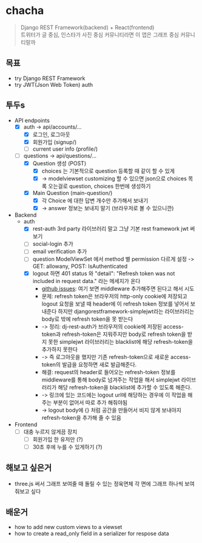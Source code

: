 # chacha
> Django REST Framework(backend) + React(frontend) <br>
트위터가 글 중심, 인스타가 사진 중심 커뮤니티라면 이 앱은 그래프 중심 커뮤니티랄까

## 목표
- try Django REST Framework
- try JWT(Json Web Token) auth

## 투두s
- API endpoints
    - [x] auth -> api/accounts/...
        - [x] 로그인, 로그아웃
        - [x] 회원가입 (signup/)
        - [ ] current user info (profile/)
    - [ ] questions -> api/questions/...
        - [x] Question 생성 (POST)
            - [x] choices 는 기본적으로 question 등록할 때 같이 할 수 있게 
            - [x] -> modelviewset customizing 할 수 있으면 json으로 choices 목록 오는걸로 question, choices 한번에 생성하기
        - [x] Main Question (main-question/)
            - [x] 각 Choice 에 대한 답변 개수만 추가해서 보내기
            - [x] -> answer 정보는 보내지 말기 (브라우저로 볼 수 있으니깐)
- Backend
    - auth
        - [x] rest-auth 3rd party 라이브러리 말고 그냥 기본 rest framework jwt 써보기
        - [ ] social-login 추가
        - [ ] email verification 추가
        - [ ] question ModelViewSet 에서 method 별 permission 다르게 설정 -> GET: allowany, POST: IsAuthenticated 
        - [x] logout 하면 401 status 와 "detail": "Refresh token was not included in request data." 라는 메세지가 온다
            - [github issues](https://github.com/iMerica/dj-rest-auth/issues/96): 여기 보면 middleware 추가해주면 된다고 해서 시도
            - 문제: refresh token은 브라우저의 http-only cookie에 저장되고 logout 요청을 보낼 때 header에 이 refresh token 정보를 넣어서 보내준다 하지만 djangorestframework-simplejwt라는 라이브러리는 body로 밖에 refresh token을 못 받는다
            - -> 정리: dj-rest-auth가 브라우저의 cookie에 저장된 access-token과 refresh-token은 지워주지만 body로 refresh token을 받지 못한 simplejwt 라이브러리는 blacklist에 해당 refresh-token을 추가하지 못한다
            - -> 즉 로그아웃을 했지만 기존 refresh-token으로 새로운 access-token의 발급을 요청하면 새로 발급해준다.
            - 해결: request의 header로 들어오는 refresh-token 정보를 middleware를 통해 body로 넘겨주는 작업을 해서 simplejwt 라이브러리가 해당 refresh-token을 blacklist에 추가할 수 있도록 해준다.
            - -> 링크에 있는 코드에는 logout url에 해당하는 경우에 이 작업을 해주는 부분이 없어서 따로 추가 해줘야됨 
            - -> logout body에 {} 처럼 공간을 만들어서 비지 않게 보내야지 refresh-token을 추가해 줄 수 있음
- Frontend
    - [ ] 대충 누르지 않게끔 장치
        - [ ] 회원가입 한 유저만 (?)
        - [ ] 30초 후에 누를 수 있게하기 (?)

## 해보고 싶은거
- three.js 써서 그래프 보여줄 때 돌릴 수 있는 정육면체 각 면에 그래프 하나씩 보여줘보고 싶다

## 배운거
- how to add new custom views to a viewset
- how to create a read_only field in a serializer for respose data